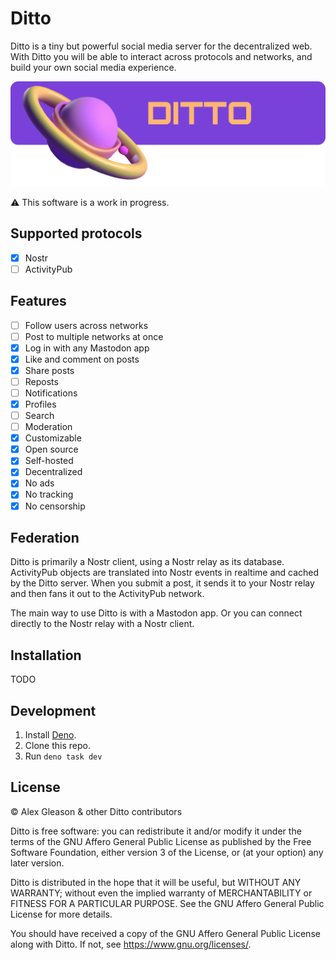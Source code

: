 # Ditto

Ditto is a tiny but powerful social media server for the decentralized web. With Ditto you will be able to interact across protocols and networks, and build your own social media experience.

![Ditto](ditto-banner.png)

⚠️ This software is a work in progress.

## Supported protocols

- [x] Nostr
- [ ] ActivityPub

## Features

- [ ] Follow users across networks
- [ ] Post to multiple networks at once
- [x] Log in with any Mastodon app
- [x] Like and comment on posts
- [x] Share posts
- [ ] Reposts
- [ ] Notifications
- [x] Profiles
- [ ] Search
- [ ] Moderation
- [x] Customizable
- [x] Open source
- [x] Self-hosted
- [x] Decentralized
- [x] No ads
- [x] No tracking
- [x] No censorship

## Federation

Ditto is primarily a Nostr client, using a Nostr relay as its database. ActivityPub objects are translated into Nostr events in realtime and cached by the Ditto server. When you submit a post, it sends it to your Nostr relay and then fans it out to the ActivityPub network.

The main way to use Ditto is with a Mastodon app. Or you can connect directly to the Nostr relay with a Nostr client.

## Installation

TODO

## Development

1. Install [Deno](https://deno.land).
2. Clone this repo.
3. Run `deno task dev`

## License

© Alex Gleason & other Ditto contributors  

Ditto is free software: you can redistribute it and/or modify
it under the terms of the GNU Affero General Public License as published by
the Free Software Foundation, either version 3 of the License, or
(at your option) any later version.

Ditto is distributed in the hope that it will be useful,
but WITHOUT ANY WARRANTY; without even the implied warranty of
MERCHANTABILITY or FITNESS FOR A PARTICULAR PURPOSE. See the
GNU Affero General Public License for more details.

You should have received a copy of the GNU Affero General Public License
along with Ditto. If not, see <https://www.gnu.org/licenses/>.
